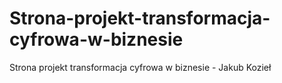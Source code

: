 # Strona-projekt-transformacja-cyfrowa-w-biznesie
Strona projekt transformacja cyfrowa w biznesie - Jakub Kozieł
